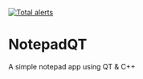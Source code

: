 [![Total alerts](https://img.shields.io/lgtm/alerts/g/yumenetwork/NotepadQT.svg?logo=lgtm&logoWidth=18)](https://lgtm.com/projects/g/yumenetwork/NotepadQT/alerts/)

# NotepadQT
A simple notepad app using QT &amp; C++
